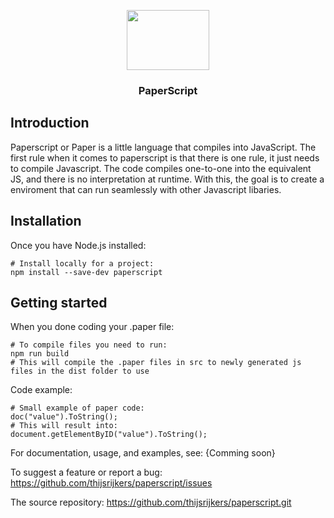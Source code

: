 <p align="center"><img src="https://i.imgur.com/Tk4CNy5.gif" width="132" height="96"> </p>
<h3 align="center">PaperScript</h3>

## Introduction

Paperscript or Paper is a little language that compiles into JavaScript. The first rule when it comes to paperscript is that there is one rule, it just needs to compile Javascript. The code compiles one-to-one into the equivalent JS, and there is no interpretation at runtime. With this, the goal is to create a enviroment that can run seamlessly with other Javascript libaries.


## Installation

Once you have Node.js installed:

```shell
# Install locally for a project:
npm install --save-dev paperscript
```

## Getting started

When you done coding your .paper file:

```shell
# To compile files you need to run:
npm run build
# This will compile the .paper files in src to newly generated js files in the dist folder to use
```
Code example:

```shell
# Small example of paper code:
doc("value").ToString();
# This will result into:
document.getElementByID("value").ToString(); 
```

For documentation, usage, and examples, see: {Comming soon}

To suggest a feature or report a bug: https://github.com/thijsrijkers/paperscript/issues

The source repository: https://github.com/thijsrijkers/paperscript.git
